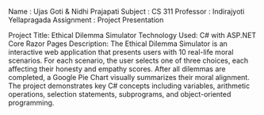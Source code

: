 Name : Ujas Goti & Nidhi Prajapati
Subject : CS 311
Professor : Indirajyoti Yellapragada
Assignment : Project Presentation

Project Title: Ethical Dilemma Simulator
Technology Used: C# with ASP.NET Core Razor Pages
Description:
 The Ethical Dilemma Simulator is an interactive web application that presents users with 10 real-life moral scenarios. 
 For each scenario, the user selects one of three choices, each affecting their honesty and empathy scores. 
 After all dilemmas are completed, a Google Pie Chart visually summarizes their moral alignment. 
 The project demonstrates key C# concepts including variables, arithmetic operations, selection statements, subprograms, and object-oriented programming.
